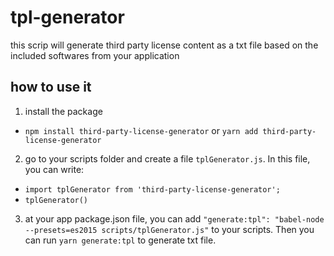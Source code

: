 # tpl-generator
this scrip will generate third party license content as a txt file based on the included softwares from your application


## how to use it
1. install the package
  - `npm install third-party-license-generator` or `yarn add third-party-license-generator`
2. go to your scripts folder and create a file `tplGenerator.js`. In this file, you can write: 
  - `import tplGenerator from 'third-party-license-generator';`
  - `tplGenerator()`
3. at your app package.json file, you can add `"generate:tpl": "babel-node --presets=es2015 scripts/tplGenerator.js"` to your scripts. Then you can run `yarn generate:tpl` to generate txt file.
